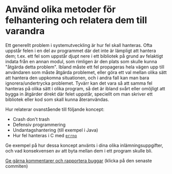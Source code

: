 # Använd olika metoder för felhantering och relatera dem till varandra

Ett generellt problem i systemutveckling är hur fel skall
hanteras. Ofta uppstår felen i en del av programmet där det inte
är lämpligt att hantera dem; t.ex. ett fel som uppstår djupt nere
i ett bibliotek på grund av felaktigt indata från en annan modul,
som rimligen är den plats som skulle kunna "åtgärda detta
problem". Ibland måste ett fel propageras hela vägen upp till
användaren som måste åtgärda problemet, eller göra ett val mellan
olika sätt att hantera den uppkomna situationen, och i andra fall
kan man bara ignorera/undertrycka problemet. Tyvärr kan det vara
så att samma fel hanteras på olika sätt i olika program, så det är
ibland svårt eller omöjligt att bygga in åtgärder direkt där felet
uppstår, speciellt om man skriver ett bibliotek eller kod som
skall kunna återanvändas.

Hur relaterar ovanstående till följande koncept:

* Crash don't trash
* Defensiv programmering
* Undantagshantering (till exempel i Java)
* Hur fel hanteras i C med [`errno`](http://mylinuxbook.com/error-handling-in-c-programming-on-linux/)

Ge exempel på hur dessa koncept använts i dina olika
inlämningsuppgifter, och vad konsekvensen av att byta mellan dem i
ett program skulle bli.

[Ge gärna kommentarer och rapportera buggar](https://github.com/IOOPM-UU/achievements/commits/master/I24.md) (klicka på den senaste commiten)
